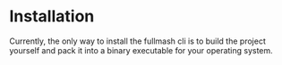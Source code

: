 # Installation

Currently, the only way to install the fullmash cli is to build the project yourself and pack it into a binary executable for your operating system.